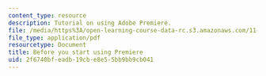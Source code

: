 ```yaml
---
content_type: resource
description: Tutorial on using Adobe Premiere.
file: /media/https%3A/open-learning-course-data-rc.s3.amazonaws.com/11-310j-media-technology-and-city-design-and-development-fall-2002/2f6740bfeadb19cbe8e55bb9bb9cb041_beforeyoustartusingpremiere.pdf
file_type: application/pdf
resourcetype: Document
title: Before you start using Premiere
uid: 2f6740bf-eadb-19cb-e8e5-5bb9bb9cb041
---
```

